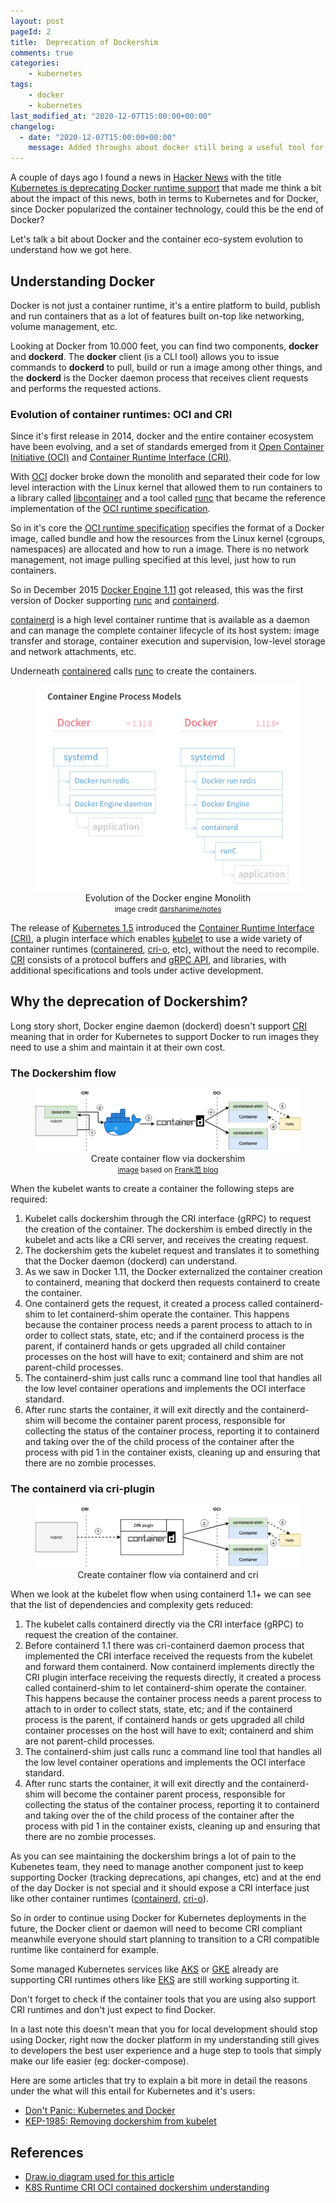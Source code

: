 ```yaml
---
layout: post
pageId: 2
title:  Deprecation of Dockershim
comments: true
categories:
    - kubernetes
tags:
    - docker
    - kubernetes
last_modified_at: "2020-12-07T15:00:00+00:00"
changelog:
  - date: "2020-12-07T15:00:00+00:00"
    message: Added throughs about docker still being a useful tool for developers.
---
```

[hn-docker-deprecation]: https://news.ycombinator.com/item?id=25279924
[oci]: https://www.opencontainers.org
[oci-spec]: https://github.com/opencontainers/runtime-spec
[runc]: https://github.com/opencontainers/runc
[libcontainer]: https://github.com/opencontainers/runc/tree/master/libcontainer
[cri]: https://github.com/kubernetes/kubernetes/blob/242a97307b34076d5d8f5bbeb154fa4d97c9ef1d/docs/devel/container-runtime-interface.md
[containerd]: https://github.com/containerd/containerd
[docker-engine-1_11]: https://www.docker.com/blog/docker-engine-1-11-runc/
[k8s-1_15]: https://kubernetes.io/blog/2016/12/container-runtime-interface-cri-in-kubernetes
[grpc]: http://www.grpc.io
[kubelet]: https://kubernetes.io/docs/reference/command-line-tools-reference/kubelet
[cri-o]: https://github.com/cri-o/cri-o
[eks-cri-support]: https://github.com/aws/containers-roadmap/issues/313
[aks-cri-support]: https://github.com/Azure/AKS/releases/tag/2020-11-16
[gke-cri-support]: https://cloud.google.com/kubernetes-engine/docs/concepts/using-containerd

A couple of days ago I found a news in [Hacker News][hn-docker-deprecation] with the title [Kubernetes is deprecating Docker runtime support][hn-docker-deprecation] that made me think a bit about the impact of this news, both in terms to Kubernetes and for Docker, since Docker popularized the container technology, could this be the end of Docker?

Let's talk a bit about Docker and the container eco-system evolution to understand how we got here.

<!--more-->

## Understanding Docker

Docker is not just a container runtime, it's a entire platform to build, publish and run containers that as a lot of features built on-top like networking, volume management, etc.

Looking at Docker from 10.000 feet, you can find two components, **docker** and **dockerd**. The **docker** client (is a CLI tool) allows you to issue commands to **dockerd** to pull, build or run a image among other things, and the **dockerd** is the Docker daemon process that receives client requests and performs the requested actions.


### Evolution of container runtimes: OCI and CRI


Since it's first release in 2014, docker and the entire container ecosystem have been evolving, and a set of standards emerged from it [Open Container Initiative (OCI)][oci] and [Container Runtime Interface (CRI)][cri].

With [OCI][oci] docker broke down the monolith and separated their code for low level interaction with the Linux kernel that allowed them to run containers to a library called [libcontainer][libcontainer] and a tool called [runc][runc] that became the reference implementation of the [OCI runtime specification][oci-spec].

So in it's core the [OCI runtime specification][oci-spec] specifies the format of a Docker image, called bundle and how the resources from the Linux kernel (cgroups, namespaces) are allocated and how to run a image. There is no network management, not image pulling specified at this level, just how to run containers.

So in December 2015 [Docker Engine 1.11][docker-engine-1_11] got released, this was the first version of Docker supporting [runc][runc] and [containerd][containerd].

[containerd][containerd] is a high level container runtime that is available as a daemon and can manage the complete container lifecycle of its host system: image transfer and storage, container execution and supervision, low-level storage and network attachments, etc.

Underneath [containered][containerd] calls [runc][runc] to create the containers.

<center>
  <figure>
    <img src="/assets/images/deprecation-dockershim-docker-engine.png" alt="python">
    <figcaption>Evolution of the Docker engine Monolith<br /><small>image credit <a href="https://github.com/darshanime/notes/blob/master/kubernetes.org#notes" target="_blank">darshanime/notes</a></small>
    </figcaption>
  </figure>
</center>

The release of [Kubernetes 1.5][k8s-1_15] introduced the [Container Runtime Interface (CRI)][cri], a plugin interface which enables [kubelet][kubelet] to use a wide variety of container runtimes ([containered][containerd], [cri-o][cri-o], etc), without the need to recompile. [CRI][cri] consists of a protocol buffers and [gRPC API][grpc], and libraries, with additional specifications and tools under active development.

## Why the deprecation of Dockershim?

Long story short, Docker engine daemon (dockerd) doesn't support [CRI][cri] meaning that in order for Kubernetes to support Docker to run images they need to use a shim and maintain it at their own cost.

### The Dockershim flow

<center>
  <figure>
    <img src="/assets/images/deprecation-dockershim-dockershim.png" alt="python">
    <figcaption>
      Create container flow via dockershim
      <br />
      <small>
        <a href="https://blog.csdn.net/u011563903/article/details/90743853">image</a> based on <a href="https://blog.csdn.net/u011563903" target="_blank">Frank范 blog</a>
      </small>
    </figcaption>
  </figure>
</center>

When the kubelet wants to create a container the following steps are required:

1. Kubelet calls dockershim through the CRI interface (gRPC) to request the creation of the container. The dockershim is embed directly in the kubelet and acts like a CRI server, and receives the creating request.
2. The dockershim gets the kubelet request and translates it to something that the Docker daemon (dockerd) can understand.
3. As we saw in Docker 1.11, the Docker externalized the container creation to containerd, meaning that dockerd then requests containerd to create the container.
4. One containerd gets the request, it created a process called containerd-shim to let containerd-shim operate the container. This happens because the container process needs a parent process to attach to in order to collect stats, state, etc; and if the containerd process is the parent, if containerd hands or gets upgraded all child container processes on the host will have to exit; containerd and shim are not parent-child processes.
5. The containerd-shim just calls runc a command line tool that handles all the low level container operations and implements the OCI interface standard.
6. After runc starts the container, it will exit directly and the containerd-shim will become the container parent process, responsible for collecting the status of the container process, reporting it to containerd and taking over the of the child process of the container after the process with pid 1 in the container exists, cleaning up and ensuring that there are no zombie processes.

### The containerd via cri-plugin

<center>
  <figure>
    <img src="/assets/images/deprecation-dockershim-containerd-cri-plugin.png" alt="containerd cri plugin">
    <figcaption>
      Create container flow via containerd and cri
    </figcaption>
  </figure>
</center>

When we look at the kubelet flow when using containerd 1.1+ we can see that the list of dependencies and complexity gets reduced:

1. The kubelet calls containerd directly via the CRI interface (gRPC) to request the creation of the container.
2. Before containerd 1.1 there was cri-containerd daemon process that implemented the CRI interface received the requests from the kubelet and forward them containerd. Now containerd implements directly the CRI plugin interface receiving the requests directly, it created a process called containerd-shim to let containerd-shim operate the container. This happens because the container process needs a parent process to attach to in order to collect stats, state, etc; and if the containerd process is the parent, if containerd hands or gets upgraded all child container processes on the host will have to exit; containerd and shim are not parent-child processes.
3. The containerd-shim just calls runc a command line tool that handles all the low level container operations and implements the OCI interface standard.
4. After runc starts the container, it will exit directly and the containerd-shim will become the container parent process, responsible for collecting the status of the container process, reporting it to containerd and taking over the of the child process of the container after the process with pid 1 in the container exists, cleaning up and ensuring that there are no zombie processes.


As you can see maintaining the dockershim brings a lot of pain to the Kubenetes team, they need to manage another component just to keep supporting Docker (tracking deprecations, api changes, etc) and at the end of the day Docker is not special and it should expose a CRI interface just like other container runtimes ([containerd][containerd], [cri-o][cri-o]).


So in order to continue using Docker for Kubernetes deployments in the future, the Docker client or daemon will need to become CRI compliant meanwhile everyone should start planning to transition to a CRI compatible runtime like containerd for example.

Some managed Kubernetes services like [AKS][aks-cri-support] or [GKE][gke-cri-support] already are supporting CRI runtimes others like [EKS][eks-cri-support] are still working supporting it.

Don't forget to check if the container tools that you are using also support CRI runtimes and don't just expect to find Docker.

In a last note this doesn't mean that you for local development should stop using Docker, right now the docker platform in my understanding still gives to developers the best user experience and a huge step to tools that simply make our life easier (eg: docker-compose).

Here are some articles that try to explain a bit more in detail the reasons under the what will this entail for Kubernetes and it's users:
- [Don't Panic: Kubernetes and Docker](https://kubernetes.io/blog/2020/12/02/dont-panic-kubernetes-and-docker/)
- [KEP-1985: Removing dockershim from kubelet](https://github.com/kubernetes/enhancements/tree/master/keps/sig-node/1985-remove-dockershim)


## References

- [Draw.io diagram used for this article](/assets/images/deprecation-dockershim.drawio)
- [K8S Runtime CRI OCI contained dockershim understanding](https://blog.csdn.net/u011563903/article/details/90743853)
